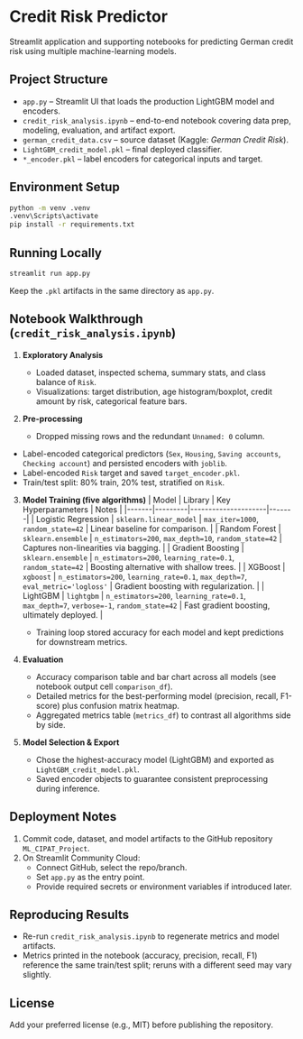# Credit Risk Predictor

Streamlit application and supporting notebooks for predicting German credit risk using multiple machine-learning models.

## Project Structure
- `app.py` – Streamlit UI that loads the production LightGBM model and encoders.
- `credit_risk_analysis.ipynb` – end-to-end notebook covering data prep, modeling, evaluation, and artifact export.
- `german_credit_data.csv` – source dataset (Kaggle: *German Credit Risk*).
- `LightGBM_credit_model.pkl` – final deployed classifier.
- `*_encoder.pkl` – label encoders for categorical inputs and target.

## Environment Setup
```sh
python -m venv .venv
.venv\Scripts\activate
pip install -r requirements.txt
```

## Running Locally
```sh
streamlit run app.py
```
Keep the `.pkl` artifacts in the same directory as `app.py`.

## Notebook Walkthrough (`credit_risk_analysis.ipynb`)
1. **Exploratory Analysis**
   - Loaded dataset, inspected schema, summary stats, and class balance of `Risk`.
   - Visualizations: target distribution, age histogram/boxplot, credit amount by risk, categorical feature bars.

2. **Pre-processing**
   - Dropped missing rows and the redundant `Unnamed: 0` column.
  - Label-encoded categorical predictors (`Sex`, `Housing`, `Saving accounts`, `Checking account`) and persisted encoders with `joblib`.
   - Label-encoded `Risk` target and saved `target_encoder.pkl`.
   - Train/test split: 80% train, 20% test, stratified on `Risk`.

3. **Model Training (five algorithms)**
   | Model | Library | Key Hyperparameters | Notes |
   |-------|---------|---------------------|-------|
   | Logistic Regression | `sklearn.linear_model` | `max_iter=1000`, `random_state=42` | Linear baseline for comparison. |
   | Random Forest | `sklearn.ensemble` | `n_estimators=200`, `max_depth=10`, `random_state=42` | Captures non-linearities via bagging. |
   | Gradient Boosting | `sklearn.ensemble` | `n_estimators=200`, `learning_rate=0.1`, `random_state=42` | Boosting alternative with shallow trees. |
   | XGBoost | `xgboost` | `n_estimators=200`, `learning_rate=0.1`, `max_depth=7`, `eval_metric='logloss'` | Gradient boosting with regularization. |
   | LightGBM | `lightgbm` | `n_estimators=200`, `learning_rate=0.1`, `max_depth=7`, `verbose=-1`, `random_state=42` | Fast gradient boosting, ultimately deployed. |

   - Training loop stored accuracy for each model and kept predictions for downstream metrics.

4. **Evaluation**
   - Accuracy comparison table and bar chart across all models (see notebook output cell `comparison_df`).
   - Detailed metrics for the best-performing model (precision, recall, F1-score) plus confusion matrix heatmap.
   - Aggregated metrics table (`metrics_df`) to contrast all algorithms side by side.

5. **Model Selection & Export**
   - Chose the highest-accuracy model (LightGBM) and exported as `LightGBM_credit_model.pkl`.
   - Saved encoder objects to guarantee consistent preprocessing during inference.

## Deployment Notes
1. Commit code, dataset, and model artifacts to the GitHub repository `ML_CIPAT_Project`.
2. On Streamlit Community Cloud:
   - Connect GitHub, select the repo/branch.
   - Set `app.py` as the entry point.
   - Provide required secrets or environment variables if introduced later.

## Reproducing Results
- Re-run `credit_risk_analysis.ipynb` to regenerate metrics and model artifacts.
- Metrics printed in the notebook (accuracy, precision, recall, F1) reference the same train/test split; reruns with a different seed may vary slightly.

## License
Add your preferred license (e.g., MIT) before publishing the repository.

